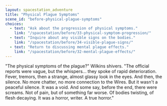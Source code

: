 ```yaml
---
layout: spacestation_adventure
title: "Physical Plague Symptoms"
scene_id: "before-physical-plague-symptoms"
choices:
  - text: "Ask about the progression of physical symptoms."
    link: "/spacestation/before/33-physical-symptom-progression/"
  - text: "Inquire about any visible signs on the bodies."
    link: "/spacestation/before/34-visible-plague-signs/"
  - text: "Return to discussing mental plague effects."
    link: "/spacestation/before/32-mental-plague-effects/"
---
```


"The physical symptoms of the plague?" Wilkins shivers. "The official reports were vague, but the whispers... they spoke of rapid deterioration. Fever, tremors, then a strange, almost glassy look in the eyes. And then, the silence. No more chatter, no more connection to the Wires. But it wasn't a peaceful silence. It was a void. And some say, before the end, there were screams. Not of pain, but of something far worse. Of bodies twisting, of flesh decaying. It was a horror, writer. A true horror."
